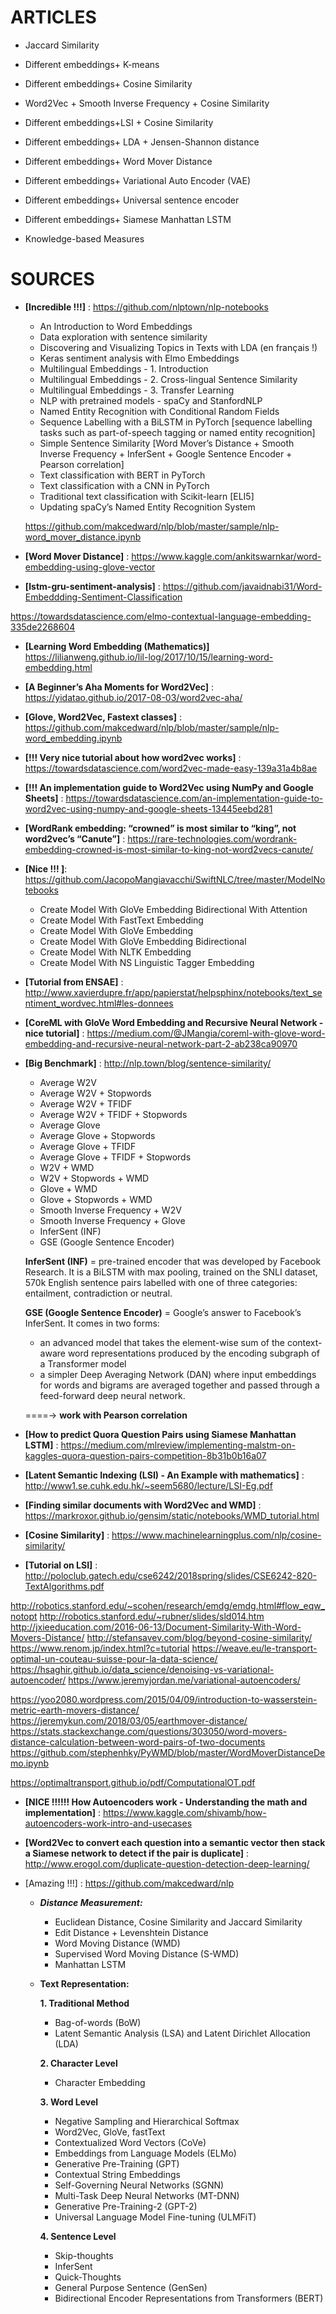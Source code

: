 ARTICLES
========

-   Jaccard Similarity

-   Different embeddings+ K-means

-   Different embeddings+ Cosine Similarity

-   Word2Vec + Smooth Inverse Frequency + Cosine Similarity

-   Different embeddings+LSI + Cosine Similarity

-   Different embeddings+ LDA + Jensen-Shannon distance

-   Different embeddings+ Word Mover Distance

-   Different embeddings+ Variational Auto Encoder (VAE)

-   Different embeddings+ Universal sentence encoder

-   Different embeddings+ Siamese Manhattan LSTM

-   Knowledge-based Measures

SOURCES
=======

-   **\[Incredible !!!\]** :
    <a href="https://github.com/nlptown/nlp-notebooks" class="uri">https://github.com/nlptown/nlp-notebooks</a>

    -   An Introduction to Word Embeddings
    -   Data exploration with sentence similarity
    -   Discovering and Visualizing Topics in Texts with LDA (en
        français !)
    -   Keras sentiment analysis with Elmo Embeddings
    -   Multilingual Embeddings - 1. Introduction
    -   Multilingual Embeddings - 2. Cross-lingual Sentence Similarity
    -   Multilingual Embeddings - 3. Transfer Learning
    -   NLP with pretrained models - spaCy and StanfordNLP
    -   Named Entity Recognition with Conditional Random Fields
    -   Sequence Labelling with a BiLSTM in PyTorch \[sequence labelling
        tasks such as part-of-speech tagging or named entity
        recognition\]
    -   Simple Sentence Similarity \[Word Mover’s Distance + Smooth
        Inverse Frequency + InferSent + Google Sentence Encoder +
        Pearson correlation\]
    -   Text classification with BERT in PyTorch
    -   Text classification with a CNN in PyTorch
    -   Traditional text classification with Scikit-learn \[ELI5\]
    -   Updating spaCy’s Named Entity Recognition System

    <a href="https://github.com/makcedward/nlp/blob/master/sample/nlp-word_mover_distance.ipynb" class="uri">https://github.com/makcedward/nlp/blob/master/sample/nlp-word_mover_distance.ipynb</a>

-   **\[Word Mover Distance\]** :
    <a href="https://www.kaggle.com/ankitswarnkar/word-embedding-using-glove-vector" class="uri">https://www.kaggle.com/ankitswarnkar/word-embedding-using-glove-vector</a>

-   **\[lstm-gru-sentiment-analysis\]** :
    <a href="https://github.com/javaidnabi31/Word-Embeddding-Sentiment-Classification" class="uri">https://github.com/javaidnabi31/Word-Embeddding-Sentiment-Classification</a>

<a href="https://towardsdatascience.com/elmo-contextual-language-embedding-335de2268604" class="uri">https://towardsdatascience.com/elmo-contextual-language-embedding-335de2268604</a>

-   **\[Learning Word Embedding (Mathematics)\]**
    <a href="https://lilianweng.github.io/lil-log/2017/10/15/learning-word-embedding.html" class="uri">https://lilianweng.github.io/lil-log/2017/10/15/learning-word-embedding.html</a>

-   **\[A Beginner’s Aha Moments for Word2Vec\]** :
    <a href="https://yidatao.github.io/2017-08-03/word2vec-aha/" class="uri">https://yidatao.github.io/2017-08-03/word2vec-aha/</a>

-   **\[Glove, Word2Vec, Fastext classes\]** :
    <a href="https://github.com/makcedward/nlp/blob/master/sample/nlp-word_embedding.ipynb" class="uri">https://github.com/makcedward/nlp/blob/master/sample/nlp-word_embedding.ipynb</a>

-   **\[!!! Very nice tutorial about how word2vec works\]** :
    <a href="https://towardsdatascience.com/word2vec-made-easy-139a31a4b8ae" class="uri">https://towardsdatascience.com/word2vec-made-easy-139a31a4b8ae</a>

-   **\[!!! An implementation guide to Word2Vec using NumPy and Google
    Sheets\]** :
    <a href="https://towardsdatascience.com/an-implementation-guide-to-word2vec-using-numpy-and-google-sheets-13445eebd281" class="uri">https://towardsdatascience.com/an-implementation-guide-to-word2vec-using-numpy-and-google-sheets-13445eebd281</a>

-   **\[WordRank embedding: “crowned” is most similar to “king”, not
    word2vec’s “Canute”\]** :
    <a href="https://rare-technologies.com/wordrank-embedding-crowned-is-most-similar-to-king-not-word2vecs-canute/" class="uri">https://rare-technologies.com/wordrank-embedding-crowned-is-most-similar-to-king-not-word2vecs-canute/</a>

-   **\[Nice !!! \]**:
    <a href="https://github.com/JacopoMangiavacchi/SwiftNLC/tree/master/ModelNotebooks" class="uri">https://github.com/JacopoMangiavacchi/SwiftNLC/tree/master/ModelNotebooks</a>

    -   Create Model With GloVe Embedding Bidirectional With Attention
    -   Create Model With FastText Embedding
    -   Create Model With GloVe Embedding
    -   Create Model With GloVe Embedding Bidirectional
    -   Create Model With NLTK Embedding
    -   Create Model With NS Linguistic Tagger Embedding

-   **\[Tutorial from ENSAE\]** :
    <a href="http://www.xavierdupre.fr/app/papierstat/helpsphinx/notebooks/text_sentiment_wordvec.html#les-donnees" class="uri">http://www.xavierdupre.fr/app/papierstat/helpsphinx/notebooks/text_sentiment_wordvec.html#les-donnees</a>

-   **\[CoreML with GloVe Word Embedding and Recursive Neural Network -
    nice tutorial\]** :
    <a href="https://medium.com/@JMangia/coreml-with-glove-word-embedding-and-recursive-neural-network-part-2-ab238ca90970" class="uri">https://medium.com/@JMangia/coreml-with-glove-word-embedding-and-recursive-neural-network-part-2-ab238ca90970</a>

-   **\[Big Benchmark\]** :
    <a href="http://nlp.town/blog/sentence-similarity/" class="uri">http://nlp.town/blog/sentence-similarity/</a>

    -   Average W2V
    -   Average W2V + Stopwords
    -   Average W2V + TFIDF
    -   Average W2V + TFIDF + Stopwords
    -   Average Glove
    -   Average Glove + Stopwords
    -   Average Glove + TFIDF
    -   Average Glove + TFIDF + Stopwords
    -   W2V + WMD
    -   W2V + Stopwords + WMD
    -   Glove + WMD
    -   Glove + Stopwords + WMD
    -   Smooth Inverse Frequency + W2V
    -   Smooth Inverse Frequency + Glove
    -   InferSent (INF)
    -   GSE (Google Sentence Encoder)

    **InferSent (INF)** = pre-trained encoder that was developed by
    Facebook Research. It is a BiLSTM with max pooling, trained on the
    SNLI dataset, 570k English sentence pairs labelled with one of three
    categories: entailment, contradiction or neutral.

    **GSE (Google Sentence Encoder)** = Google’s answer to Facebook’s
    InferSent. It comes in two forms:
    -   an advanced model that takes the element-wise sum of the
        context-aware word representations produced by the encoding
        subgraph of a Transformer model
    -   a simpler Deep Averaging Network (DAN) where input embeddings
        for words and bigrams are averaged together and passed through a
        feed-forward deep neural network.

    ====-&gt; **work with Pearson correlation**

-   **\[How to predict Quora Question Pairs using Siamese Manhattan
    LSTM\]** :
    <a href="https://medium.com/mlreview/implementing-malstm-on-kaggles-quora-question-pairs-competition-8b31b0b16a07" class="uri">https://medium.com/mlreview/implementing-malstm-on-kaggles-quora-question-pairs-competition-8b31b0b16a07</a>

-   **\[Latent Semantic Indexing (LSI) - An Example with mathematics\]**
    :
    <a href="http://www1.se.cuhk.edu.hk/~seem5680/lecture/LSI-Eg.pdf" class="uri">http://www1.se.cuhk.edu.hk/~seem5680/lecture/LSI-Eg.pdf</a>

-   **\[Finding similar documents with Word2Vec and WMD\]** :
    <a href="https://markroxor.github.io/gensim/static/notebooks/WMD_tutorial.html" class="uri">https://markroxor.github.io/gensim/static/notebooks/WMD_tutorial.html</a>

-   **\[Cosine Similarity\]** :
    <a href="https://www.machinelearningplus.com/nlp/cosine-similarity/" class="uri">https://www.machinelearningplus.com/nlp/cosine-similarity/</a>

-   **\[Tutorial on LSI\]** :
    <a href="http://poloclub.gatech.edu/cse6242/2018spring/slides/CSE6242-820-TextAlgorithms.pdf" class="uri">http://poloclub.gatech.edu/cse6242/2018spring/slides/CSE6242-820-TextAlgorithms.pdf</a>

<a href="http://robotics.stanford.edu/~scohen/research/emdg/emdg.html#flow_eqw_notopt" class="uri">http://robotics.stanford.edu/~scohen/research/emdg/emdg.html#flow_eqw_notopt</a>
<a href="http://robotics.stanford.edu/~rubner/slides/sld014.htm" class="uri">http://robotics.stanford.edu/~rubner/slides/sld014.htm</a>
<a href="http://jxieeducation.com/2016-06-13/Document-Similarity-With-Word-Movers-Distance/" class="uri">http://jxieeducation.com/2016-06-13/Document-Similarity-With-Word-Movers-Distance/</a>
<a href="http://stefansavev.com/blog/beyond-cosine-similarity/" class="uri">http://stefansavev.com/blog/beyond-cosine-similarity/</a>
<a href="https://www.renom.jp/index.html?c=tutorial" class="uri">https://www.renom.jp/index.html?c=tutorial</a>
<a href="https://weave.eu/le-transport-optimal-un-couteau-suisse-pour-la-data-science/" class="uri">https://weave.eu/le-transport-optimal-un-couteau-suisse-pour-la-data-science/</a>
<a href="https://hsaghir.github.io/data_science/denoising-vs-variational-autoencoder/" class="uri">https://hsaghir.github.io/data_science/denoising-vs-variational-autoencoder/</a>
<a href="https://www.jeremyjordan.me/variational-autoencoders/" class="uri">https://www.jeremyjordan.me/variational-autoencoders/</a>

<a href="https://yoo2080.wordpress.com/2015/04/09/introduction-to-wasserstein-metric-earth-movers-distance/" class="uri">https://yoo2080.wordpress.com/2015/04/09/introduction-to-wasserstein-metric-earth-movers-distance/</a>
<a href="https://jeremykun.com/2018/03/05/earthmover-distance/" class="uri">https://jeremykun.com/2018/03/05/earthmover-distance/</a>
<a href="https://stats.stackexchange.com/questions/303050/word-movers-distance-calculation-between-word-pairs-of-two-documents" class="uri">https://stats.stackexchange.com/questions/303050/word-movers-distance-calculation-between-word-pairs-of-two-documents</a>
<a href="https://github.com/stephenhky/PyWMD/blob/master/WordMoverDistanceDemo.ipynb" class="uri">https://github.com/stephenhky/PyWMD/blob/master/WordMoverDistanceDemo.ipynb</a>

<a href="https://optimaltransport.github.io/pdf/ComputationalOT.pdf" class="uri">https://optimaltransport.github.io/pdf/ComputationalOT.pdf</a>

-   **\[NICE !!!!!! How Autoencoders work - Understanding the math and
    implementation\]** :
    <a href="https://www.kaggle.com/shivamb/how-autoencoders-work-intro-and-usecases" class="uri">https://www.kaggle.com/shivamb/how-autoencoders-work-intro-and-usecases</a>

-   **\[Word2Vec to convert each question into a semantic vector then
    stack a Siamese network to detect if the pair is duplicate\]** :
    <a href="http://www.erogol.com/duplicate-question-detection-deep-learning/" class="uri">http://www.erogol.com/duplicate-question-detection-deep-learning/</a>

-   \[Amazing !!!\] :
    <a href="https://github.com/makcedward/nlp" class="uri">https://github.com/makcedward/nlp</a>
    -   ***Distance Measurement:***
        -   Euclidean Distance, Cosine Similarity and Jaccard Similarity
        -   Edit Distance + Levenshtein Distance
        -   Word Moving Distance (WMD)
        -   Supervised Word Moving Distance (S-WMD)
        -   Manhattan LSTM
    -   **Text Representation:**

        **1. Traditional Method**
        -   Bag-of-words (BoW)
        -   Latent Semantic Analysis (LSA) and Latent Dirichlet
            Allocation (LDA)

        **2. Character Level**
        -   Character Embedding

        **3. Word Level**
        -   Negative Sampling and Hierarchical Softmax  
        -   Word2Vec, GloVe, fastText
        -   Contextualized Word Vectors (CoVe)
        -   Embeddings from Language Models (ELMo)
        -   Generative Pre-Training (GPT)
        -   Contextual String Embeddings
        -   Self-Governing Neural Networks (SGNN)
        -   Multi-Task Deep Neural Networks (MT-DNN)
        -   Generative Pre-Training-2 (GPT-2)
        -   Universal Language Model Fine-tuning (ULMFiT)

        **4. Sentence Level**
        -   Skip-thoughts
        -   InferSent
        -   Quick-Thoughts  
        -   General Purpose Sentence (GenSen)
        -   Bidirectional Encoder Representations from Transformers
            (BERT)

